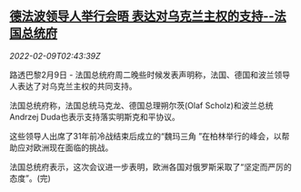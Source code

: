 <!--1644375662000-->
[德法波领导人举行会晤 表达对乌克兰主权的支持--法国总统府](https://cn.reuters.com/article/fr-de-poland-summit-0209-idCNKBS2KE06U)
------

<div><i>2022-02-09T02:43:39Z</i></div><p>路透巴黎2月9日 - 法国总统府周二晚些时候发表声明称，法国、德国和波兰领导人表达了对乌克兰主权的共同支持。</p><p>法国总统府称，法国总统马克龙、德国总理朔尔茨(Olaf Scholz)和波兰总统Andrzej Duda也表示支持落实明斯克和平协议。</p><p>这些领导人出席了31年前冷战结束后成立的“魏玛三角 ”在柏林举行的峰会，以帮助应对欧洲现在面临的挑战。</p><p>法国总统府表示，这次会议进一步表明，欧洲各国对俄罗斯采取了“坚定而严厉的态度”。(完)</p>
